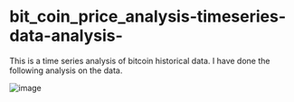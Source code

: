# bit_coin_price_analysis-timeseries-data-analysis-
This is a time series analysis of bitcoin historical data.
I have done the following analysis on the data.

![image](https://user-images.githubusercontent.com/30983543/144883856-b2508bba-e5a5-46d4-857a-30294e01c455.png)
